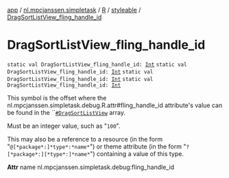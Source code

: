 [app](../../../index.md) / [nl.mpcjanssen.simpletask](../../index.md) / [R](../index.md) / [styleable](index.md) / [DragSortListView_fling_handle_id](.)

# DragSortListView_fling_handle_id

`static val DragSortListView_fling_handle_id: `[`Int`](https://kotlinlang.org/api/latest/jvm/stdlib/kotlin/-int/index.html)
`static val DragSortListView_fling_handle_id: `[`Int`](https://kotlinlang.org/api/latest/jvm/stdlib/kotlin/-int/index.html)
`static val DragSortListView_fling_handle_id: `[`Int`](https://kotlinlang.org/api/latest/jvm/stdlib/kotlin/-int/index.html)
`static val DragSortListView_fling_handle_id: `[`Int`](https://kotlinlang.org/api/latest/jvm/stdlib/kotlin/-int/index.html)

This symbol is the offset where the nl.mpcjanssen.simpletask.debug.R.attr#fling_handle_id attribute's value can be found in the ``[`#DragSortListView`](-drag-sort-list-view.md) array.

Must be an integer value, such as "`100`".

This may also be a reference to a resource (in the form "`@[*package*:]*type*:*name*`") or theme attribute (in the form "`?[*package*:][*type*:]*name*`") containing a value of this type.

**Attr**
name nl.mpcjanssen.simpletask.debug:fling_handle_id

